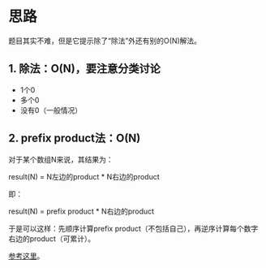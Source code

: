 # 思路

题目其实不难，但是它提示除了“除法”外还有别的O(N)解法。

## 1. 除法：O(N)，要注意分类讨论

- 1个0
- 多个0
- 没有0（一般情况）

## 2. prefix product法：O(N)

对于某个数组N来说，其结果为：

result(N) = N左边的product * N右边的product

即：

result(N) = prefix product * N右边的product

于是可以这样：先顺序计算prefix product（不包括自己），再逆序计算每个数字右边的product（可累计）。

[参考这里](https://leetcode.com/problems/product-of-array-except-self/discuss/65622/Simple-Java-solution-in-O(n)-without-extra-space)。